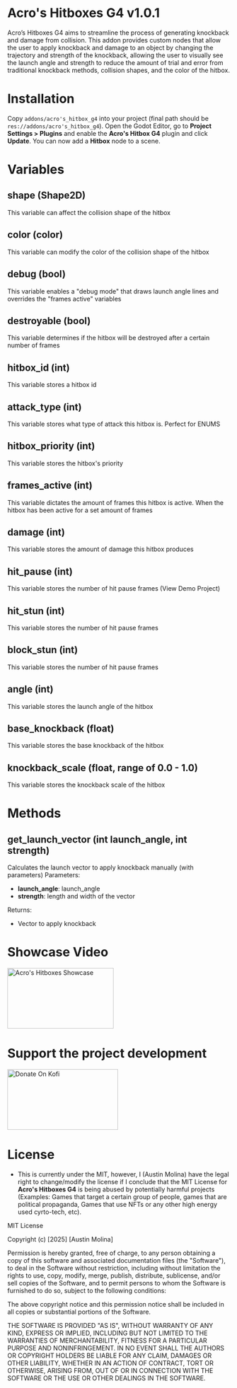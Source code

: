 # Acro's Hitboxes G4 v1.0.1

Acro’s Hitboxes G4 aims to streamline the process of generating knockback and damage from collision.  This addon provides custom nodes that allow the user to apply knockback and damage to an object by changing the trajectory and strength of the knockback, allowing the user to visually see the launch angle and strength to reduce the amount of trial and error from traditional knockback methods, collision shapes, and the color of the hitbox.

# Installation

Copy `addons/acro's_hitbox_g4` into your project (final path should be `res://addons/acro's_hitbox_g4`). Open the Godot Editor, go to **Project Settings > Plugins** and enable the **Acro's Hitbox G4** plugin and click **Update**. You can now add a **Hitbox** node to a scene.

# Variables

## shape (Shape2D)
This variable can affect the collision shape of the hitbox

## color (color)
This variable can modify the color of the collision shape of the hitbox

## debug (bool)
This variable enables a "debug mode" that draws launch angle lines and overrides the "frames active" variables

## destroyable (bool)
This variable determines if the hitbox will be destroyed after a certain number of frames

## hitbox_id (int)
This variable stores a hitbox id

## attack_type (int)
This variable stores what type of attack this hitbox is.  Perfect for ENUMS

## hitbox_priority (int)
This variable stores the hitbox's priority

## frames_active (int)
This variable dictates the amount of frames this hitbox is active.  When the hitbox has been active for a set amount of frames

## damage (int)
This variable stores the amount of damage this hitbox produces

## hit_pause (int)
This variable stores the number of hit pause frames (View Demo Project)

## hit_stun (int)
This variable stores the number of hit pause frames

## block_stun (int)
This variable stores the number of hit pause frames

## angle (int)
This variable stores the launch angle of the hitbox

## base_knockback (float)
This variable stores the base knockback of the hitbox

## knockback_scale (float, range of 0.0 - 1.0)
This variable stores the knockback scale of the hitbox

# Methods

## get_launch_vector (int launch_angle, int strength)
Calculates the launch vector to apply knockback manually (with parameters)
Parameters:
 - **launch_angle**: launch_angle
 - **strength**: length and width of the vector

Returns:
 - Vector to apply knockback

# Showcase Video
<a href="https://youtu.be/oEvrNoqFXC0" target="_blank"><img height="137" width="240" src="https://i.imgur.com/ebu0L3R.png" alt="Acro's Hitboxes Showcase" width="150" ></a>
<br>

# Support the project development
<a href="https://ko-fi.com/acroprojects" target="_blank"><img height="137" width="250" src="https://cdn.ko-fi.com/cdn/useruploads/e26b0e38-3146-41f0-aa23-7f522973b5c0.png" alt="Donate On Kofi" width="150" ></a>
<br>

# License

 - This is currently under the MIT, however, I (Austin Molina) have the legal right to change/modify the license if I conclude that the MIT License for **Acro's Hitboxes G4** is being abused by potentially harmful projects (Examples: Games that target a certain group of people, games that are political propaganda, Games that use NFTs or any other high energy used cyrto-tech, etc).

MIT License

Copyright (c) [2025] [Austin Molina]

Permission is hereby granted, free of charge, to any person obtaining a copy
of this software and associated documentation files (the "Software"), to deal
in the Software without restriction, including without limitation the rights
to use, copy, modify, merge, publish, distribute, sublicense, and/or sell
copies of the Software, and to permit persons to whom the Software is
furnished to do so, subject to the following conditions:

The above copyright notice and this permission notice shall be included in all
copies or substantial portions of the Software.

THE SOFTWARE IS PROVIDED "AS IS", WITHOUT WARRANTY OF ANY KIND, EXPRESS OR
IMPLIED, INCLUDING BUT NOT LIMITED TO THE WARRANTIES OF MERCHANTABILITY,
FITNESS FOR A PARTICULAR PURPOSE AND NONINFRINGEMENT. IN NO EVENT SHALL THE
AUTHORS OR COPYRIGHT HOLDERS BE LIABLE FOR ANY CLAIM, DAMAGES OR OTHER
LIABILITY, WHETHER IN AN ACTION OF CONTRACT, TORT OR OTHERWISE, ARISING FROM,
OUT OF OR IN CONNECTION WITH THE SOFTWARE OR THE USE OR OTHER DEALINGS IN THE
SOFTWARE.
